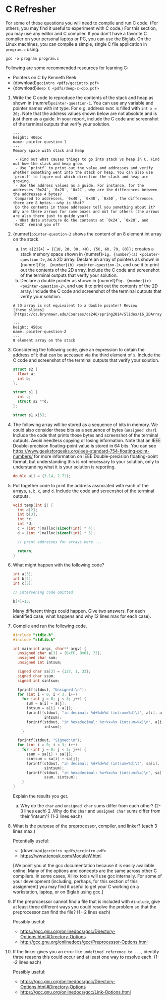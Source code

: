 # C Refresher
<style type="text/css">
    ol { list-style-type: decimal; }
    ol ol { list-style-type: lower-alpha; }
    ol ol ol { list-style-type: lower-roman; }
</style>

For some of these questions you will need to compile and run C code.
(For others, you may find it useful to experiment with C code.)
For this section, you may use any editor and C compiler.
If you don't have a favorite C compiler on your personal laptop or PC, you
can use the Biglab. On the Linux machines, you can compile a simple, single C file application in `program.c` using:
```
gcc -o program program.c
```
Following are some recommended resources for learning C:
- Pointers on C by Kenneth Reek
- {download}`gccintro <pdfs/gccintro.pdf>`
- {download}`deep C <pdfs/deep-c-cpp.pdf>`

1. Write the C code to reproduce the contents of the stack and heap
as shown in {numref}`pointer-question-1`. You can use any variable and pointer names with int type. For e.g. address `0x5C` is filled with `int x = 20;`. 
Note that the address values shown below are not absolute and is
just there as a guide. <!-- We expect location of heap and stack to be different.  -->
In your report, include the C code and screenshot of the terminal outputs
that verify your solution.
    ```{figure} images/memory_map_1_new.png
    ---
    height: 400px
    name: pointer-question-1
    ---
    Memory space with stack and heap
    ```
    ```{hint}
     - Find out what causes things to go into stack vs heap in C. Find out how the stack and heap grow.
     - Use `printf` to print out the value and addresses and verify whether something went into the stack or heap. You can also use `printf` to figure out which direction the stack and heap are growing.
     - Use the address values as a guide. For instance, for the addresses `0x24`, `0x28`, `0x2C`, why are the differences between the addresses 4 bytes? 
     Compared to addresses, `0x40`, `0x48`, `0x50`, the differences there are 8 bytes---why is that? 
     Do the contents in those addresses tell you something about it? Why are there arrows for some boxes and not for others (the arrows are also there just to guide you)?
     - What data structure do the contents at `0x24`, `0x28`, and `0x2C` remind you of?
    ```

3. {numref}`pointer-question-2` shows the content of an 8 element int array on the stack.
    1. `int a[2][4] = {{10, 20, 30, 40}, {50, 60, 70, 80}};` creates a
    stack memory space shown in <!-- Write the C code to allocate this array on the stack as shown in  -->
    {numref}`Fig. {number}(a) <pointer-question-2>`, as a 2D array. 
    Declare an array of pointers as shown in {numref}`Fig. {number}(b) <pointer-question-2>`, and use it to print out the contents of the 2D array.
    Include the C code and screenshot of the terminal outputs that verify your solution.    
    2. Declare a double pointer as shown in {numref}`Fig. {number}(c) <pointer-question-2>`, and use it to print out the contents of the 2D array.
    Include the C code and screenshot of the terminal outputs that verify your solution.
      ```{hint}
      A 2D array is not equivalent to a double pointer! Review
      [these slides](https://cs.brynmawr.edu/Courses/cs246/spring2014/Slides/16_2DArray_Pointers.pdf).
      ```
    ```{figure} images/memory_map_2.png
    ---
    height: 450px
    name: pointer-question-2
    ---
    8 element array on the stack
    ```

4. Considering the following code, give an expression to obtain
the address of `b` that can be accessed via the third
element of `x`. <!--(1 line)-->
    Include the C code and screenshot of the terminal outputs that verify your solution.
    ```C
    struct s2 {
      float a;
      int b;
    };
    
    struct s1 {
      int c;
      struct s2 **d;
    };
    
    struct s1 x[5];
    ```

5. The following array will be stored as a sequence of bits in
memory.  We could also consider these bits as a sequence
of bytes (`unsigned char`).  <!-- Show code that prints those bytes. -->   Include the code that prints those bytes 
and screenshot of the terminal outputs.
Avoid needless copying or losing information.
Note that an IEEE Double-precision floating-point value is
stored in 64 bits.  You can see
<https://www.geeksforgeeks.org/ieee-standard-754-floating-point-numbers/>
for more information on IEEE Double-precision
floating-point format, but understanding this is not
necessary to your solution, only to understanding what it is
your solution is reporting.
    ```C
    double a[] = {3.14, 2.71};
    ```

6. Put together code to print the address associated with each of the
arrays, `a`, `b`, `c`, and `d`. <!-- Include the code and the results of running it and reporting the addresses. -->
Include the code and screenshot of the terminal outputs.
    ```C
    void temp(int i) {
      int a[2];
      int b[3];
      int *c;
      int *d;
      c = (int *)malloc(sizeof(int) * 4);
      d = (int *)malloc(sizeof(int) * 5);
    
      // print addresses for arrays here....
    
      return;
    }
    ```
7. What might happen with the following code?
    ```C
    int a[3];
    int b[4];
    int c[5];

    // intervening code omitted

    b[4]=13;
    ```
    Many different things could happen.  Give two answers.  For each
    identified case, what happens and why (2 lines max for each case).


8. Compile and run the following code.
    ```C
    #include "stdio.h"
    #include "stdlib.h"
    
    int main(int argc, char** argv) {
      unsigned char a[3] = {0xFF, 0x01, 73};
      unsigned char sum;
      unsigned int intsum;
    
      signed char sa[3] = {127, 1, 33};
      signed char ssum;
      signed int sintsum;
    
      fprintf(stdout, "Unsigned:\n");
      for (int i = 0; i < 3; i++)
        for (int j = 0; j < 3; j++) {
          sum = a[i] + a[j];
          intsum = a[i] + a[j];
          fprintf(stdout, "in decimal: %d+%d=%d (intsum=%d)\t", a[i], a[j], sum,
                  intsum);
          fprintf(stdout, "in hexadecimal: %x+%x=%x (intsum=%x)\n", a[i], a[j], sum,
                  intsum);
        }
    
      fprintf(stdout, "Signed:\n");
      for (int i = 0; i < 3; i++)
        for (int j = 0; j < 3; j++) {
          ssum = sa[i] + sa[j];
          sintsum = sa[i] + sa[j];
          fprintf(stdout, "in decimal: %d+%d=%d (intsum=%d)\t", sa[i], sa[j], ssum,
                  sintsum);
          fprintf(stdout, "in hexadecimal: %x+%x=%x (intsum=%x)\n", sa[i], sa[j],
                  ssum, sintsum);
        }
    }
    ```
    Explain the results you get.  
    1. Why do the `char` and `unsigned char` sums differ
    from each other?  (2-3 lines each) 
    2 .Why do the `char` and `unsigned char` sums differ
    from their 'intsum'? (1-3
    lines each)

9. What is the purpose of the preprocessor, compiler, and
linker? (each 3 lines max.)

    Potentially useful:

    - {download}`gccintro <pdfs/gccintro.pdf>`
    - <https://www.tenouk.com/ModuleW.html>

    [We point you at the gcc documentation because it is easily
    available online.  Many of the options and concepts are the same
    across other C compilers.  In some cases, Xilinx tools will use gcc
    internally.  For some of your development (including, perhaps, for
    this section of this assignment) you may find it useful to get
    your C working on a workstation, laptop, or on Biglab using gcc.]

10. If the preprocessor cannot find a file that is included
with `#include`, give at least three different ways you could resolve
the problem so that the preprocessor can find the file? (1--2 lines each)

    Possibly useful:

    - <https://gcc.gnu.org/onlinedocs/gcc/Directory-Options.html#Directory-Options>
    - <http://gcc.gnu.org/onlinedocs/gcc/Preprocessor-Options.html>

11. If the linker gives you an error like `undefined reference to ...`,
identify three reasons this could occur and at least one way to resolve each.
(1--2 lines each)

    Possibly useful:

    - <https://gcc.gnu.org/onlinedocs/gcc/Directory-Options.html#Directory-Options>
    - <https://gcc.gnu.org/onlinedocs/gcc/Link-Options.html>


<!-- 2. The stack grows downward and the heap grows upwards
(with GCC compiler and x86 architecture we are using in Biglab).
What happens when stack and heap memory space collide? (4-5 lines)
Your answer should include what happens when you are running your
program under an OS vs when you are running in a bare-metal system.
    ```{hint}
    Think of what guarantees you get in an OS vs guarantees you don't get in a
    bare-metal system.

     A bare-metal system will not have virtual guards on memory regions
     and typically omits checks for bounds on stacks and heaps.
    
    Later in the course when we'll use the Ultra96, we may need to
    increase our stack/heap size in the linker script
    to get the correct output in our program!
    ``` -->
